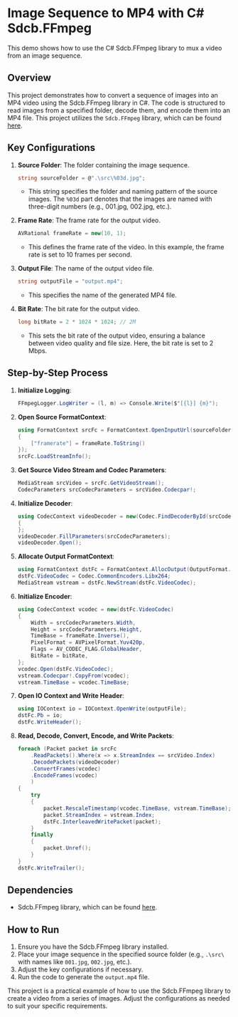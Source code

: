# Image Sequence to MP4 with C# Sdcb.FFmpeg

This demo shows how to use the C# Sdcb.FFmpeg library to mux a video from an image sequence.

## Overview

This project demonstrates how to convert a sequence of images into an MP4 video using the Sdcb.FFmpeg library in C#. The code is structured to read images from a specified folder, decode them, and encode them into an MP4 file. This project utilizes the `Sdcb.FFmpeg` library, which can be found [here](https://github.com/sdcb/Sdcb.FFmpeg).

## Key Configurations

1. **Source Folder**: The folder containing the image sequence.
   ```csharp
   string sourceFolder = @".\src\%03d.jpg";
   ```
   - This string specifies the folder and naming pattern of the source images. The `%03d` part denotes that the images are named with three-digit numbers (e.g., 001.jpg, 002.jpg, etc.).

2. **Frame Rate**: The frame rate for the output video.
   ```csharp
   AVRational frameRate = new(10, 1);
   ```
   - This defines the frame rate of the video. In this example, the frame rate is set to 10 frames per second.

3. **Output File**: The name of the output video file.
   ```csharp
   string outputFile = "output.mp4";
   ```
   - This specifies the name of the generated MP4 file.

4. **Bit Rate**: The bit rate for the output video.
   ```csharp
   long bitRate = 2 * 1024 * 1024; // 2M
   ```
   - This sets the bit rate of the output video, ensuring a balance between video quality and file size. Here, the bit rate is set to 2 Mbps.

## Step-by-Step Process

1. **Initialize Logging**:
   ```csharp
   FFmpegLogger.LogWriter = (l, m) => Console.Write($"[{l}] {m}");
   ```

2. **Open Source FormatContext**:
   ```csharp
   using FormatContext srcFc = FormatContext.OpenInputUrl(sourceFolder, options: new MediaDictionary
   {
       ["framerate"] = frameRate.ToString()
   });
   srcFc.LoadStreamInfo();
   ```

3. **Get Source Video Stream and Codec Parameters**:
   ```csharp
   MediaStream srcVideo = srcFc.GetVideoStream();
   CodecParameters srcCodecParameters = srcVideo.Codecpar!;
   ```

4. **Initialize Decoder**:
   ```csharp
   using CodecContext videoDecoder = new(Codec.FindDecoderById(srcCodecParameters.CodecId))
   {
   };
   videoDecoder.FillParameters(srcCodecParameters);
   videoDecoder.Open();
   ```

5. **Allocate Output FormatContext**:
   ```csharp
   using FormatContext dstFc = FormatContext.AllocOutput(OutputFormat.Guess("mp4"));
   dstFc.VideoCodec = Codec.CommonEncoders.Libx264;
   MediaStream vstream = dstFc.NewStream(dstFc.VideoCodec);
   ```

6. **Initialize Encoder**:
   ```csharp
   using CodecContext vcodec = new(dstFc.VideoCodec)
   {
       Width = srcCodecParameters.Width,
       Height = srcCodecParameters.Height,
       TimeBase = frameRate.Inverse(),
       PixelFormat = AVPixelFormat.Yuv420p,
       Flags = AV_CODEC_FLAG.GlobalHeader,
       BitRate = bitRate, 
   };
   vcodec.Open(dstFc.VideoCodec);
   vstream.Codecpar!.CopyFrom(vcodec);
   vstream.TimeBase = vcodec.TimeBase;
   ```

7. **Open IO Context and Write Header**:
   ```csharp
   using IOContext io = IOContext.OpenWrite(outputFile);
   dstFc.Pb = io;
   dstFc.WriteHeader();
   ```

8. **Read, Decode, Convert, Encode, and Write Packets**:
   ```csharp
   foreach (Packet packet in srcFc
       .ReadPackets().Where(x => x.StreamIndex == srcVideo.Index)
       .DecodePackets(videoDecoder)
       .ConvertFrames(vcodec)
       .EncodeFrames(vcodec)
       )
   {
       try
       {
           packet.RescaleTimestamp(vcodec.TimeBase, vstream.TimeBase);
           packet.StreamIndex = vstream.Index;
           dstFc.InterleavedWritePacket(packet);
       }
       finally
       {
           packet.Unref();
       }
   }
   dstFc.WriteTrailer();
   ```

## Dependencies

- Sdcb.FFmpeg library, which can be found [here](https://github.com/sdcb/Sdcb.FFmpeg).

## How to Run

1. Ensure you have the Sdcb.FFmpeg library installed.
2. Place your image sequence in the specified source folder (e.g., `.\src\` with names like `001.jpg`, `002.jpg`, etc.).
3. Adjust the key configurations if necessary.
4. Run the code to generate the `output.mp4` file.

This project is a practical example of how to use the Sdcb.FFmpeg library to create a video from a series of images. Adjust the configurations as needed to suit your specific requirements.